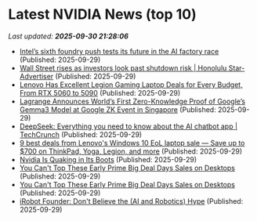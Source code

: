 # Latest NVIDIA News (top 10)
_Last updated: **2025-09-30 21:28:06**_

- [Intel’s sixth foundry push tests its future in the AI factory race](https://siliconangle.com/2025/09/29/ai-factory-foundry-intel-next-era-data-centers-aifactoriesdatacenters/) (Published: 2025-09-29)
- [Wall Street rises as investors look past shutdown risk | Honolulu Star-Advertiser](https://www.staradvertiser.com/2025/09/29/breaking-news/wall-street-rises-as-investors-look-past-shutdown-risk/) (Published: 2025-09-29)
- [Lenovo Has Excellent Legion Gaming Laptop Deals for Every Budget, From RTX 5060 to 5090](https://www.ign.com/articles/lenovo-has-excellent-legion-gaming-laptop-deals-for-every-budget) (Published: 2025-09-29)
- [Lagrange Announces World’s First Zero-Knowledge Proof of Google’s Gemma3 Model at Google ZK Event in Singapore](https://financialpost.com/pmn/business-wire-news-releases-pmn/lagrange-announces-worlds-first-zero-knowledge-proof-of-googles-gemma3-model-at-google-zk-event-in-singapore) (Published: 2025-09-29)
- [DeepSeek: Everything you need to know about the AI chatbot app | TechCrunch](https://techcrunch.com/2025/09/29/deepseek-everything-you-need-to-know-about-the-ai-chatbot-app/) (Published: 2025-09-29)
- [9 best deals from Lenovo's Windows 10 EoL laptop sale — Save up to $700 on ThinkPad, Yoga, Legion, and more](https://www.windowscentral.com/hardware/lenovo/lenovo-laptop-deals-windows-10-eol) (Published: 2025-09-29)
- [Nvidia Is Quaking in Its Boots](https://futurism.com/artificial-intelligence/nvidia-china-chips) (Published: 2025-09-29)
- [You Can't Top These Early Prime Big Deal Days Sales on Desktops](https://uk.pcmag.com/desktop-pcs/160342/you-cant-top-these-early-prime-big-deal-days-sales-on-desktops) (Published: 2025-09-29)
- [You Can't Top These Early Prime Big Deal Days Sales on Desktops](https://me.pcmag.com/en/old-desktop-pcs/32526/you-cant-top-these-early-prime-big-deal-days-sales-on-desktops) (Published: 2025-09-29)
- [iRobot Founder: Don't Believe the (AI and Robotics) Hype](https://crazystupidtech.com/2025/09/29/irobot-founder-dont-believe-the-ai-robotics-hype/) (Published: 2025-09-29)
